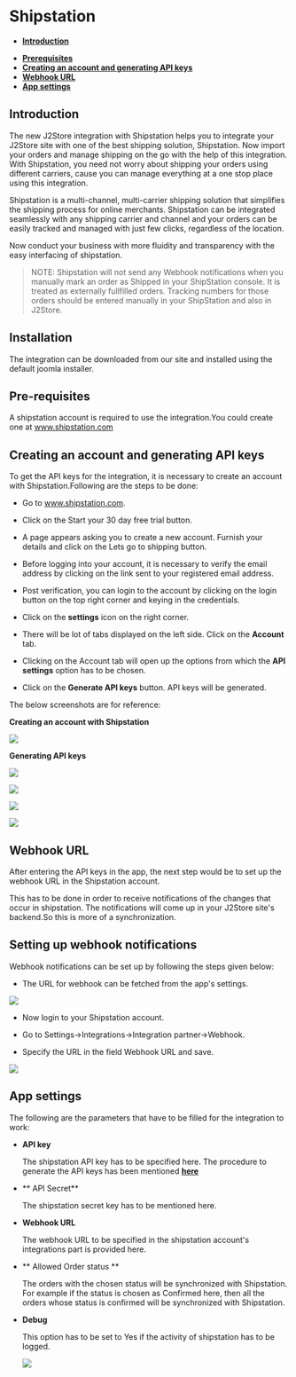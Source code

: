 # Shipstation


- **[Introduction](#introduction)**
* **[Prerequisites](#Prerequisites)**
* **[Creating an account and generating API keys](#creating_an_account)**
* **[Webhook URL](#webhookurl)**
* **[App settings](#appsettings)**

<a name="introduction"></a>

## Introduction
The new J2Store integration with Shipstation helps you to integrate your J2Store site with one of the best shipping solution, Shipstation. Now import your orders and manage shipping on the go with the help of this integration. With Shipstation, you need not worry about shipping your orders using different carriers, cause you can manage everything at a one stop place using this integration.

Shipstation is a multi-channel, multi-carrier shipping solution that simplifies the shipping process for online merchants. Shipstation can be integrated seamlessly with any shipping carrier and channel and your orders can be easily tracked and managed with just few clicks, regardless of the location.

Now conduct your business with more fluidity and transparency with the easy interfacing of shipstation.

>NOTE: Shipstation will not send any Webhook notifications when you manually mark an order as Shipped in your ShipStation console. It is treated as externally fullfilled orders. Tracking numbers for those orders should be entered manually in your ShipStation and also in J2Store.

## Installation

The integration can be downloaded from our site and installed using the default joomla installer.
<a name="Prerequisites"></a>
## Pre-requisites

A shipstation account is required to use the integration.You could create one at www.shipstation.com

<a name="creating_an_account"></a>
## Creating an account and generating API keys

To get the API keys for the integration, it is necessary to create an account with Shipstation.Following are  the steps to be done:

* Go to www.shipstation.com.

* Click on the Start your 30 day free trial button.

* A page appears asking you to create a new account. Furnish your details and click on the Lets go to shipping button.

* Before logging into your account, it is necessary to verify the email address by clicking on the link sent to your registered email address.

* Post verification, you can login to the account by clicking on the login button on the top right corner and keying in the credentials.

*  Click on the **settings** icon on  the right corner.

* There will be lot of tabs displayed on the left side. Click on the **Account** tab.

* Clicking on the Account tab will open up the options from which the **API settings** option has to be chosen.

* Click on the **Generate API keys** button. API keys will be generated.

The below screenshots are for reference:

**Creating an account with Shipstation**

![](./assets/images/shipstationaccountcreation.png)

**Generating API keys**

![](./assets/images/shipstationapikeys.png)


![](./assets/images/shipstationapikeys1.png)


![](./assets/images/shipstationapikeys2.png)


![](./assets/images/shipstationapikeys3.png)
<a name="webhookurl"></a>
## Webhook URL

After entering the API keys in the app, the next step would be to set up the webhook URL in the Shipstation account.

This has to be done in order to receive notifications of the changes that occur in shipstation. The notifications will come up in your J2Store site's backend.So this is more of a synchronization.

## Setting up webhook notifications

Webhook notifications can be set up by following the steps given below:

* The URL for webhook can be fetched from the app's settings.

 ![](./assets/images/shipstationwebhookurl.png)

* Now login to your Shipstation account.

* Go to Settings->Integrations->Integration partner->Webhook.

* Specify the URL in the field Webhook URL and save.

![](./assets/images/shipstationwebhookurlspec.png)
<a name="appsettings"></a>

## App settings

The following are the parameters that have to be filled for the integration to  work:

* **API key**

   The shipstation API key has to be specified here. The procedure to generate the API keys has been mentioned **[here](#apikeys)**

* ** API Secret**

  The shipstation secret key has to be mentioned here.

* **Webhook URL**

    The webhook URL to be specified in the shipstation account's integrations part is provided here.

* ** Allowed Order status **

   The orders with the chosen status will be synchronized with Shipstation.
   For example if the status is chosen as Confirmed here, then all the orders whose status is confirmed will be synchronized with Shipstation.

* **Debug**

   This option has to be set to Yes if the activity of shipstation has to be logged.

   ![](./assets/images/shipstationappsettings.png)
